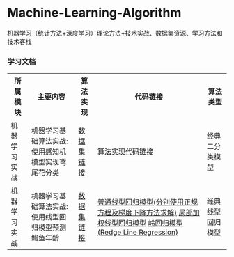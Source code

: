 # Machine-Learning-Algorithm
机器学习（统计方法+深度学习）理论方法+技术实战、数据集资源、学习方法和技术客栈

### 学习文档

<table>
  <tr>
    <th>所属模块</th>
    <th>主要内容</th>
    <th>算法实现</th>
    <th>代码链接</th>
    <th>算法类型</th>
  </tr>
  <tr>
    <td>机器学习实战</td>
    <td>机器学习基础算法实战: 使用感知机模型实现鸢尾花分类</td>
    <td><a href="./感知机模型/IRIS-data">数据集链接</a></td>
    <td><a href="./感知机模型/PLA_classifier.py">算法实现代码链接</a></td>
    <td>经典二分类模型</td>
  </tr>
  <tr>
    <td>机器学习实战</td>
    <td>机器学习基础算法实战: 使用线型回归模型预测鲍鱼年龄</td>
    <td><a href="./线性回归模型/dataset">数据集链接</a></td>
    <td>
      <a href="./线性回归模型/line_regression.py">普通线型回归模型(分别使用正规方程及梯度下降方法求解)</a>
      <a href="./线性回归模型/LWLR.py">局部加权线型回归模型</a>
      <a href="./线性回归模型/Redge_regression.py">岭回归模型(Redge Line Regression)</a>
    </td>
    <td>经典线型回归模型</td>
  </tr>
</table>

